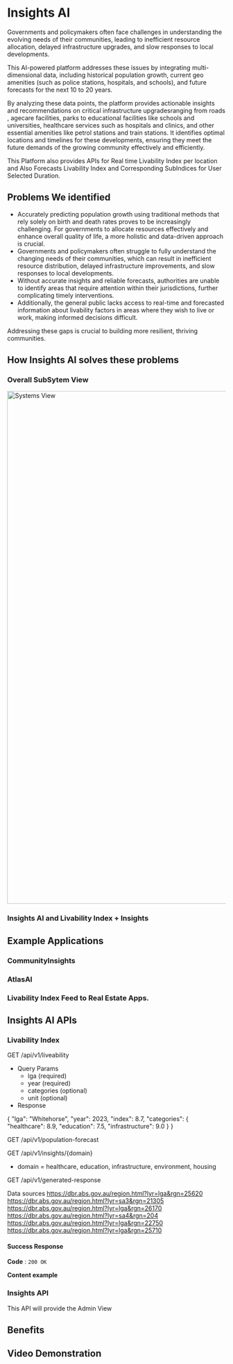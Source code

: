 # Insights AI
Governments and policymakers often face challenges in understanding the evolving needs of their communities, leading to inefficient resource allocation, delayed infrastructure upgrades, and slow responses to local developments. 

This AI-powered platform addresses these issues by integrating multi-dimensional data, including historical population growth, current geo amenities (such as police stations, hospitals, and schools), and future forecasts for the next 10 to 20 years. 

By analyzing these data points, the platform provides actionable insights and recommendations on critical infrastructure upgradesranging from roads , agecare facilities, parks to educational facilities like schools and universities, healthcare services such as hospitals and clinics, and other essential amenities like petrol stations and train stations. It identifies optimal locations and timelines for these developments, ensuring they meet the future demands of the growing community effectively and efficiently.

This Platform also provides APIs for Real time Livability Index per location and Also Forecasts Livability Index and Corresponding SubIndices for User Selected Duration. 

## Problems We identified
* Accurately predicting population growth using traditional methods that rely solely on birth and death rates proves to be increasingly challenging. For governments to allocate resources effectively and enhance overall quality of life, a more holistic and data-driven approach is crucial.
* Governments and policymakers often struggle to fully understand the changing needs of their communities, which can result in inefficient resource distribution, delayed infrastructure improvements, and slow responses to local developments.
* Without accurate insights and reliable forecasts, authorities are unable to identify areas that require attention within their jurisdictions, further complicating timely interventions.
* Additionally, the general public lacks access to real-time and forecasted information about livability factors in areas where they wish to live or work, making informed decisions difficult.

Addressing these gaps is crucial to building more resilient, thriving communities.


## How Insights AI solves these problems
 

### Overall SubSytem View

<img width="1182" alt="Systems View" src="https://gist.github.com/user-attachments/assets/188a16d0-15fe-48eb-8cff-3c4c254cb352">

### Insights AI and Livability Index + Insights


## Example  Applications 

### CommunityInsights  

### AtlasAI

### Livability Index Feed to Real Estate Apps.

## Insights AI APIs

### Livability Index
 GET /api/v1/liveability

* Query Params
    * lga (required)
    * year (required)
    * categories (optional)
    * unit (optional)
* Response

{
    "lga": "Whitehorse",
    "year": 2023,
    "index": 8.7,
    "categories": {
        "healthcare": 8.9,
        "education": 7.5,
        "infrastructure": 9.0
    }
}                 

GET /api/v1/population-forecast
 
GET /api/v1/insights/{domain}

* domain = healthcare, education, infrastructure, environment, housing

GET /api/v1/generated-response


Data sources 
https://dbr.abs.gov.au/region.html?lyr=lga&rgn=25620
https://dbr.abs.gov.au/region.html?lyr=sa3&rgn=21305
https://dbr.abs.gov.au/region.html?lyr=lga&rgn=26170
https://dbr.abs.gov.au/region.html?lyr=sa4&rgn=204
https://dbr.abs.gov.au/region.html?lyr=lga&rgn=22750
https://dbr.abs.gov.au/region.html?lyr=lga&rgn=25710


#### Success Response

**Code** : `200 OK`

**Content example**

### Insights API
This API will provide the Admin View 



## Benefits 

## Video Demonstration
